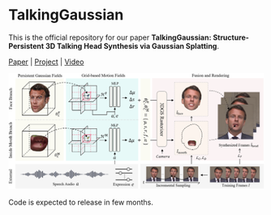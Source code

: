 # TalkingGaussian

This is the official repository for our paper **TalkingGaussian: Structure-Persistent 3D Talking Head Synthesis via Gaussian Splatting**.

[Paper](https://arxiv.org/abs/xxxxx) | [Project](https://fictionarry.github.io/TalkingGaussian/) | [Video](https://youtu.be/N5H-UZLMBWc)

![image](assets/main.png)



Code is expected to release in few months.